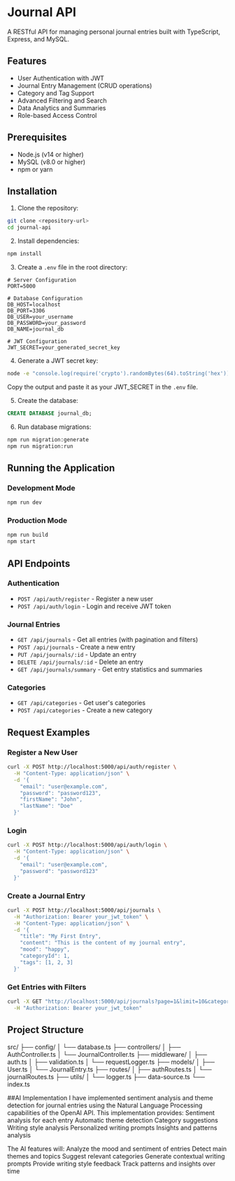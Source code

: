 # Journal API

A RESTful API for managing personal journal entries built with TypeScript, Express, and MySQL.

## Features

- User Authentication with JWT
- Journal Entry Management (CRUD operations)
- Category and Tag Support
- Advanced Filtering and Search
- Data Analytics and Summaries
- Role-based Access Control

## Prerequisites

- Node.js (v14 or higher)
- MySQL (v8.0 or higher)
- npm or yarn

## Installation

1. Clone the repository:
```bash
git clone <repository-url>
cd journal-api
```

2. Install dependencies:
```bash
npm install
```

3. Create a `.env` file in the root directory:
```env
# Server Configuration
PORT=5000

# Database Configuration
DB_HOST=localhost
DB_PORT=3306
DB_USER=your_username
DB_PASSWORD=your_password
DB_NAME=journal_db

# JWT Configuration
JWT_SECRET=your_generated_secret_key
```

4. Generate a JWT secret key:
```bash
node -e "console.log(require('crypto').randomBytes(64).toString('hex'))"
```
Copy the output and paste it as your JWT_SECRET in the `.env` file.

5. Create the database:
```sql
CREATE DATABASE journal_db;
```

6. Run database migrations:
```bash
npm run migration:generate
npm run migration:run
```

## Running the Application

### Development Mode
```bash
npm run dev
```

### Production Mode
```bash
npm run build
npm start
```

## API Endpoints

### Authentication
- `POST /api/auth/register` - Register a new user
- `POST /api/auth/login` - Login and receive JWT token

### Journal Entries
- `GET /api/journals` - Get all entries (with pagination and filters)
- `POST /api/journals` - Create a new entry
- `PUT /api/journals/:id` - Update an entry
- `DELETE /api/journals/:id` - Delete an entry
- `GET /api/journals/summary` - Get entry statistics and summaries

### Categories
- `GET /api/categories` - Get user's categories
- `POST /api/categories` - Create a new category

## Request Examples

### Register a New User
```bash
curl -X POST http://localhost:5000/api/auth/register \
  -H "Content-Type: application/json" \
  -d '{
    "email": "user@example.com",
    "password": "password123",
    "firstName": "John",
    "lastName": "Doe"
  }'
```

### Login
```bash
curl -X POST http://localhost:5000/api/auth/login \
  -H "Content-Type: application/json" \
  -d '{
    "email": "user@example.com",
    "password": "password123"
  }'
```

### Create a Journal Entry
```bash
curl -X POST http://localhost:5000/api/journals \
  -H "Authorization: Bearer your_jwt_token" \
  -H "Content-Type: application/json" \
  -d '{
    "title": "My First Entry",
    "content": "This is the content of my journal entry",
    "mood": "happy",
    "categoryId": 1,
    "tags": [1, 2, 3]
  }'
```

### Get Entries with Filters
```bash
curl -X GET "http://localhost:5000/api/journals?page=1&limit=10&category=1&mood=happy" \
  -H "Authorization: Bearer your_jwt_token"
```

## Project Structure
src/
├── config/
│ └── database.ts
├── controllers/
│ ├── AuthController.ts
│ └── JournalController.ts
├── middleware/
│ ├── auth.ts
│ ├── validation.ts
│ └── requestLogger.ts
├── models/
│ ├── User.ts
│ └── JournalEntry.ts
├── routes/
│ ├── authRoutes.ts
│ └── journalRoutes.ts
├── utils/
│ └── logger.ts
├── data-source.ts
└── index.ts

##AI Implementation
I have implemented sentiment analysis and theme detection for journal entries using the Natural Language Processing capabilities of the OpenAI API.
This implementation provides:
Sentiment analysis for each entry
Automatic theme detection
Category suggestions
Writing style analysis
Personalized writing prompts
Insights and patterns analysis

The AI features will:
Analyze the mood and sentiment of entries
Detect main themes and topics
Suggest relevant categories
Generate contextual writing prompts
Provide writing style feedback
Track patterns and insights over time